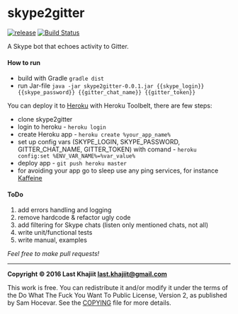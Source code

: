 # skype2gitter

[![release](https://img.shields.io/badge/release-v0.0.1-brightgreen.png?style=default)](https://github.com/last-khajiit/skype2gitter/releases/latest) [![Build Status](https://travis-ci.org/last-khajiit/skype2gitter.svg?branch=master)](https://travis-ci.org/last-khajiit/skype2gitter)

A Skype bot that echoes activity to Gitter.

#### How to run
- build with Gradle `gradle dist`
- run Jar-file `java -jar skype2gitter-0.0.1.jar {{skype_login}} {{skype_password}} {{gitter_chat_name}} {{gitter_token}}`

You can deploy it to [Heroku](heroku.com) with Heroku Toolbelt, there are few steps:
- clone skype2gitter
- login to heroku - `heroku login`
- create Heroku app  - `heroku create %your_app_name%`
- set up config vars (SKYPE_LOGIN, SKYPE_PASSWORD, GITTER_CHAT_NAME, GITTER_TOKEN) with comand - `heroku config:set %ENV_VAR_NAME%=%var_value%`
- deploy app - `git push heroku master`
- for avoiding your app go to sleep use any ping services, for instance [Kaffeine](http://kaffeine.herokuapp.com/)


#### ToDo
1. add errors handling and logging
2. remove hardcode & refactor ugly code
3. add filtering for Skype chats (listen only mentioned chats, not all)
4. write unit/functional tests
5. write manual, examples

*Feel free to make pull requests!*


---

**Copyright © 2016 Last Khajiit <last.khajiit@gmail.com>**

This work is free. You can redistribute it and/or modify it under the
terms of the Do What The Fuck You Want To Public License, Version 2,
as published by Sam Hocevar. See the [COPYING](https://raw.githubusercontent.com/last-khajiit/skype2gitter/master/copying.txt) file for more details.

